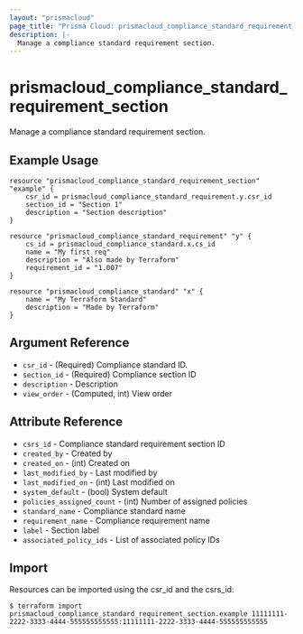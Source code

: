 ```yaml
---
layout: "prismacloud"
page_title: "Prisma Cloud: prismacloud_compliance_standard_requirement_section"
description: |-
  Manage a compliance standard requirement section.
---
```


# prismacloud_compliance_standard_requirement_section

Manage a compliance standard requirement section.

## Example Usage

```hcl
resource "prismacloud_compliance_standard_requirement_section" "example" {
    csr_id = prismacloud_compliance_standard_requirement.y.csr_id
    section_id = "Section 1"
    description = "Section description"
}

resource "prismacloud_compliance_standard_requirement" "y" {
    cs_id = prismacloud_compliance_standard.x.cs_id
    name = "My first req"
    description = "Also made by Terraform"
    requirement_id = "1.007"
}

resource "prismacloud_compliance_standard" "x" {
    name = "My Terraform Standard"
    description = "Made by Terraform"
}
```

## Argument Reference

* `csr_id` - (Required) Compliance standard ID.
* `section_id` - (Required) Compliance section ID
* `description` - Description
* `view_order` - (Computed, int) View order

## Attribute Reference

* `csrs_id` - Compliance standard requirement section ID
* `created_by` - Created by
* `created_on` - (int) Created on
* `last_modified_by` - Last modified by
* `last_modified_on` - (int) Last modified on
* `system_default` - (bool) System default
* `policies_assigned_count` - (int) Number of assigned policies
* `standard_name` - Compliance standard name
* `requirement_name` - Compliance requirement name
* `label` - Section label
* `associated_policy_ids` - List of associated policy IDs

## Import

Resources can be imported using the csr_id and the csrs_id:

```
$ terraform import prismacloud_compliance_standard_requirement_section.example 11111111-2222-3333-4444-555555555555:11111111-2222-3333-4444-555555555555
```
